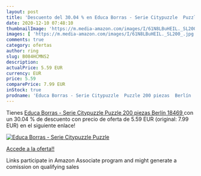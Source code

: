 ```yaml
---
layout: post
title: 'Descuento del 30.04 % en Educa Borras - Serie Citypuzzle  Puzzle '
date: 2020-12-10 07:48:10
thumbnailImage: 'https://m.media-amazon.com/images/I/61N8LBuHEIL._SL200_.jpg'
images: [ 'https://m.media-amazon.com/images/I/61N8LBuHEIL._SL200_.jpg' ]
comments: true
category: ofertas
author: ring
slug: B084HCMNS2
description:
actualPrice: 5.59 EUR
currency: EUR
price: 5.59
comparePrice: 7.99 EUR
inStock: true
prodname: 'Educa Borras - Serie Citypuzzle  Puzzle 200 piezas  Berlín  18469 '
---
```


Tienes [Educa Borras - Serie Citypuzzle  Puzzle 200 piezas  Berlín  18469 ](https://www.amazon.es/dp/B084HCMNS2/?tag=tolees-21) con un 30.04 % de descuento con precio de oferta de 5.59 EUR (original: 7.99 EUR) en el siguiente enlace!

[![Educa Borras - Serie Citypuzzle  Puzzle ](https://m.media-amazon.com/images/I/61N8LBuHEIL._SL200_.jpg)](https://www.amazon.es/dp/B084HCMNS2/?tag=tolees-21)

[Accede a la oferta!!](https://www.amazon.es/dp/B084HCMNS2/?tag=tolees-21)

Links participate in Amazon Associate program and might generate a comission on qualifying sales


